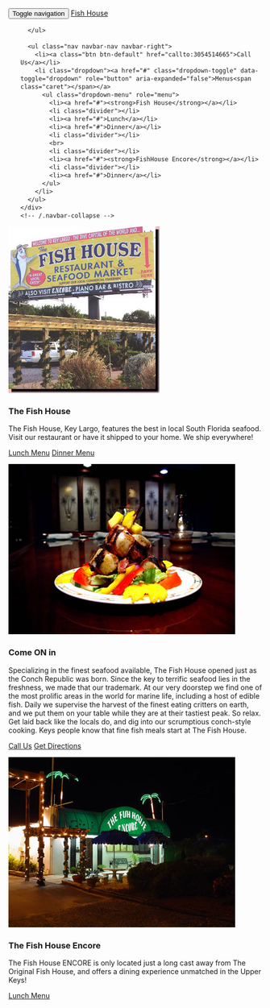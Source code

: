 <nav id="navigate" class="navbar navbar-default">
  <div class="container-fluid">
    <!-- Brand and toggle get grouped for better mobile display -->
    <div class="navbar-header">
      <button type="button" class="navbar-toggle collapsed" data-toggle="collapse" data-target="#defaultNavbar1"><span class="sr-only">Toggle navigation</span><span class="icon-bar"></span><span class="icon-bar"></span><span class="icon-bar"></span></button>
      <a id="navigate" class="navbar-brand" href="#">Fish House</a>
      </div>
    <!-- Collect the nav links, forms, and other content for toggling -->
    <div class="collapse navbar-collapse" id="defaultNavbar1">
      <ul class="nav navbar-nav">

      </ul>

      <ul class="nav navbar-nav navbar-right">
        <li><a class="btn btn-default" href="callto:3054514665">Call Us</a></li>
        <li class="dropdown"><a href="#" class="dropdown-toggle" data-toggle="dropdown" role="button" aria-expanded="false">Menus<span class="caret"></span></a>
          <ul class="dropdown-menu" role="menu">
            <li><a href="#"><strong>Fish House</strong></a></li>
            <li class="divider"></li>
            <li><a href="#">Lunch</a></li>
            <li><a href="#">Dinner</a></li>
            <li class="divider"></li>
            <br>
            <li class="divider"></li>
            <li><a href="#"><strong>FishHouse Encore</strong></a></li>
            <li class="divider"></li>
            <li><a href="#">Dinner</a></li>
          </ul>
        </li>
      </ul>
    </div>
    <!-- /.navbar-collapse -->
  </div>
  <!-- /.container-fluid -->
</nav>


<div id="centify" class="container">
	<div class="row">
	  <div class="col-lg-12">
	    <div class="thumbnail">
	      <img src="sign1.jpg" alt="...">
	      <div class="caption">
	        <h3>The Fish House</h3>
	        <p>The Fish House, Key Largo, features the best in local South Florida seafood. Visit our restaurant or have it shipped to your home. We ship everywhere!</p>
	        <p>
	        	<a href="#" class="btn btn-primary" data-toggle="modal" data-target="#fh_lunch" role="button">Lunch Menu</a>
	        	<a href="#" class="btn btn-primary" data-toggle="modal" data-target="#fh_dinner" role="button">Dinner Menu</a>
	        </p>
	      </div>
	    </div>
	  </div>
	</div>
</div>


<div id="centify" class="container">
	<div class="row">
	  <div class="col-lg-12">
	    <div class="thumbnail">
	      <img src="images/slide/encore/4.jpg">
	      <div class="caption">
	        <h3>Come ON in</h3>
	        <p>Specializing in the finest seafood available, The Fish House opened just as the Conch
      Republic was born. Since the key to terrific seafood lies in the freshness,
      we made that our trademark.
      At our very doorstep we find one of the most prolific areas in the world for marine life,
      including a host of edible fish. Daily we supervise the harvest of the finest eating
      critters on earth, and we put them on your table while they are at their tastiest peak.
So relax. Get laid back like the locals do, and dig into our scrumptious
      conch-style cooking. Keys people know that fine fish meals start at
      The Fish House.</p>
	        <p>
	        	<a href="callto:3054514665" class="btn btn-primary" role="button">Call Us</a>
	        	<a href="https://www.google.com/maps/place/The+Fish+House+Encore/@25.1238944,-80.4134333,17z/data=!3m1!4b1!4m2!3m1!1s0x88d768570699a6a7:0x9f15499a8f24b4a8" class="btn btn-default" role="button">Get Directions</a>
	        </p>
	      </div>
	    </div>
	  </div>
	</div>
</div>

<div id="centify" class="container">
		<div class="row">
		  <div class="col-lg-12">
		    <div class="thumbnail">
		      <img src="images/slide/encore/1.jpg">
		      <div class="caption">
		        <h3>The Fish House Encore</h3>
		        <p>The Fish House ENCORE is only located just a long cast away from The Original Fish House, and offers a dining experience unmatched in the Upper Keys!</p>
		        <p>
		        	<a href="#" class="btn btn-primary" data-toggle="modal" data-target="#fh_encore" role="button">Lunch Menu</a>
		        </p>
		      </div>
		    </div>
		  </div>
		</div>
</div>
<style type="text/css">

#centify {
	text-align:center;
	margin:0auto;
}

#navigate {
	font-size:25px;
}


</style>